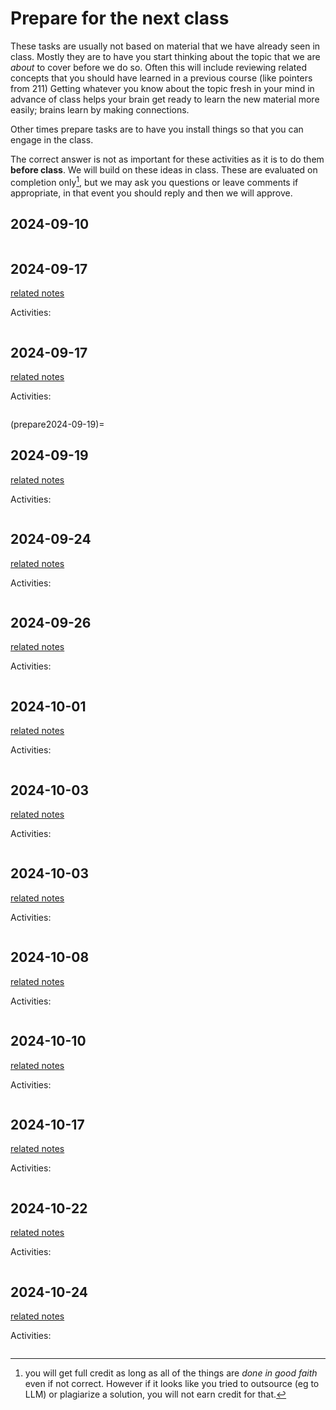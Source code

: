 # Prepare for the next class




These tasks are usually not based on material that we have already seen in class.  Mostly they are to have you start thinking about the topic that we are *about* to cover before we do so. Often this will include reviewing related concepts that you should have learned in a previous course (like pointers from 211) Getting whatever you know about the topic fresh in your mind in advance of class helps your brain get ready to learn the new material more easily; brains learn by making connections.

Other times prepare tasks are to have you install things so that you can engage in the class.  

The correct answer is not as important for these activities as it is to do them **before class**.  We will build on these ideas in class. These are evaluated on completion only[^cmplt], but we may ask you questions or leave comments if appropriate, in that event you should reply and then we will approve. 


[^cmplt]: you will get full credit as long as all of the things are *done in good faith* even if not correct. However if it looks like you tried to outsource (eg to LLM) or plagiarize a solution, you will not earn credit for that. 

## 2024-09-10


```{include} ../_review/2024-09-10.md
```
## 2024-09-17

[related notes](../notes/2024-09-17)

Activities:
```{include} ../_prepare/2024-09-17.md
```
## 2024-09-17

[related notes](../notes/2024-09-17)

Activities:
```{include} ../_prepare/2024-09-17.md
```
(prepare2024-09-19)=
## 2024-09-19

[related notes](../notes/2024-09-19)

Activities:
```{include} ../_prepare/2024-09-19.md
```
## 2024-09-24

[related notes](../notes/2024-09-24)

Activities:
```{include} ../_prepare/2024-09-24.md
```
## 2024-09-26

[related notes](../notes/2024-09-26)

Activities:
```{include} ../_prepare/2024-09-26.md
```
## 2024-10-01

[related notes](../notes/2024-10-01)

Activities:
```{include} ../_prepare/2024-10-01.md
```
## 2024-10-03

[related notes](../notes/2024-10-03)

Activities:
```{include} ../_prepare/2024-10-03.md
```
## 2024-10-03

[related notes](../notes/2024-10-03)

Activities:
```{include} ../_prepare/2024-10-03.md
```
## 2024-10-08

[related notes](../notes/2024-10-08)

Activities:
```{include} ../_prepare/2024-10-08.md
```
## 2024-10-10

[related notes](../notes/2024-10-10)

Activities:
```{include} ../_prepare/2024-10-10.md
```
## 2024-10-17

[related notes](../notes/2024-10-17)

Activities:
```{include} ../_prepare/2024-10-17.md
```
## 2024-10-22

[related notes](../notes/2024-10-22)

Activities:
```{include} ../_prepare/2024-10-22.md
```
## 2024-10-24

[related notes](../notes/2024-10-24)

Activities:
```{include} ../_prepare/2024-10-24.md
```
